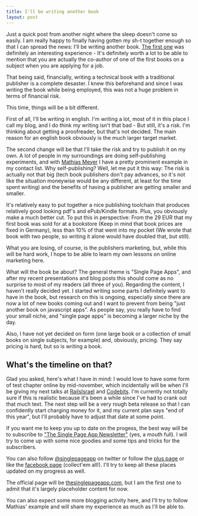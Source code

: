 ```yaml
---
title: I'll be writing another book
layout: post
---
```

Just a quick post from another night where the sleep doesn't come so easily. I am really happy to finally having gotten my sh-t together enough so that I can spread the news: I'll be writing another book. [The first one](http://www.addison-wesley.de/main/main.asp?page=ebooks/bookdetails&productid=131814) was definitely an interesting experience - It's definitely worth a lot to be able to mention that you are actually the co-author of one of the first books on a subject when you are applying for a job.

That being said, financially, writing a technical book with a traditional publisher is a complete desaster. I knew this beforehand and since I was writing the book while being employed, this was not a huge problem in terms of financial risk.

This time, things will be a bit different. 

<!-- more -->

First of all, I'll be writing in english. I'm writing a lot, most of it in this place I call my blog, and I do think my writing isn't that bad - But still, it's a risk. I'm thinking about getting a proofreader, but that's not decided. The main reason for an english book obviously is the much larger target market.

The second change will be that I'll take the risk and try to publish it on my own. A lot of people in my surroundings are doing self-publishing experiments, and with [Mathias Meyer](https://twitter.com/roidrage) I have a pretty prominent example in my contact list. Why self-publishing? Well, let me put it this way: The risk is actually not that big (tech book publishers don't pay advances, so it's not like the situation moneywise would be any different, at least for the time spent writing) and the benefits of having a publisher are getting smaller and smaller. 

It's relatively easy to put together a nice publishing toolchain that produces relatively good looking pdf's and ePub/Kindle formats. Plus, you obviously make a much better cut. To put this in perspective: From the 29 EUR that my first book was sold for at a bookstore (Keep in mind that book prices are fixed in Germany), less than 10% of that went into my pocket (We wrote that book with two people, so writing it alone would have doubled that, but still).

What you are losing, of course, is the publishers marketing, but, while this will be hard work, I hope to be able to learn my own lessons on online marketing here.

What will the book be about? The general theme is "Single Page Apps", and after my recent presentations and blog posts this should come as no surprise to most of my readers (all three of you). Regarding the content, I haven't really decided yet. I started writing some parts I definitely want to have in the book, but research on this is ongoing, especially since there are now a lot of new books coming out and I want to prevent from being "just another book on javascript apps". As people say, you really have to find your small niche, and "single page apps" is becoming a larger niche by the day.

Also, I have not yet decided on form (one large book or a collection of small books on single subjects, for example) and, obviously, pricing. They say pricing is hard, but so is writing a book.

## What's the timeline on that?

Glad you asked, here's what I have in mind: I would love to have some form of test chapter online by mid-november, which incidentally will be when I'll be giving my next talks at [RailsIsrael](http://lanyrd.com/2012/railsisrael/) and [Codebits](http://codebits.eu). I'm currently not totally sure if this is realistic because it's been a while since I've had to crank out that much text. The next step will be a very rough beta release so that I can confidently start charging money for it, and my current plan says "end of this year", but I'll probably have to adjust that date at some point.

If you want me to keep you up to date on the progess, the best way will be to subscribe to ["The Single Page App Newsletter"](http://eepurl.com/qHcYj) (yes, a mouth full). I will try to come up with some nice goodies and some tips and tricks for the subscribers.

You can also follow [@singlepageapp](http://twitter.com/singlepageapp) on twitter or follow the [plus page](https://plus.google.com/116966206897994963341/) or like the [facebook page](http://facebook.com/thesinglepageapp) (collect'em all!). I'll try to keep all these places updated on my progress as well.

The official page will be [thesinglepageapp.com](http://thesinglepageapp.com), but I am the first one to admit that it's largely placeholder content for now.

You can also expect some more blogging activity here, and I'll try to follow Mathias' example and will share my experience as much as I'll be able to.
